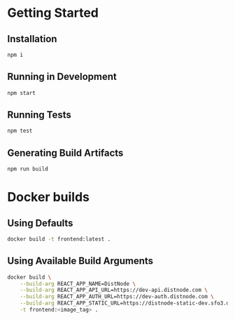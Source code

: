# Getting Started

## Installation
```sh
npm i
```
## Running in Development
```sh
npm start
```

## Running Tests
```sh
npm test
```

## Generating Build Artifacts
```sh
npm run build
```

# Docker builds

## Using Defaults
```sh
docker build -t frontend:latest .
```

## Using Available Build Arguments
```sh
docker build \
    --build-arg REACT_APP_NAME=DistNode \
    --build-arg REACT_APP_API_URL=https://dev-api.distnode.com \
    --build-arg REACT_APP_AUTH_URL=https://dev-auth.distnode.com \
    --build-arg REACT_APP_STATIC_URL=https://distnode-static-dev.sfo3.digitaloceanspaces.com \
    -t frontend:<image_tag> .
```
